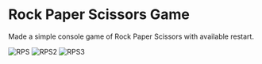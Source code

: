 # Rock Paper Scissors Game

Made a simple console game of Rock Paper Scissors with available restart.

![RPS](https://github.com/DenitsaBebrevenska/Programing-Fundamentals/assets/141340307/136230db-4e2c-4807-b777-ebf2b1834af0)
![RPS2](https://github.com/DenitsaBebrevenska/Programing-Fundamentals/assets/141340307/6f9afb9a-2161-4761-b1f8-2dd138628872)
![RPS3](https://github.com/DenitsaBebrevenska/Programing-Fundamentals/assets/141340307/04ae0de8-627e-4a70-88ab-75000b16c33f)
